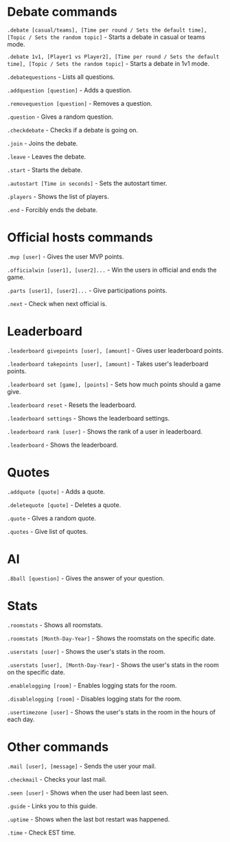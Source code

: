 # Debate commands
`.debate [casual/teams], [Time per round / Sets the default time], [Topic / Sets the random topic]` - Starts a debate in casual or teams mode.

`.debate 1v1, [Player1 vs Player2], [Time per round / Sets the default time], [Topic / Sets the random topic]` -  Starts a debate in 1v1 mode.

`.debatequestions` - Lists all questions.

`.addquestion [question]` - Adds a question.

`.removequestion [question]` - Removes a question.

`.question` - Gives a random question.

`.checkdebate` - Checks if a debate is going on.

`.join` - Joins the debate.

`.leave` - Leaves the debate.

`.start` - Starts the debate.

`.autostart [Time in seconds]` - Sets the autostart timer.

`.players` - Shows the list of players.

`.end` - Forcibly ends the debate.

# Official hosts commands
`.mvp [user]` - Gives the user MVP points.

`.officialwin [user1], [user2]...` - Win the users in official and ends the game.

`.parts [user1], [user2]...` - Give participations points.

`.next` - Check when next official is.

# Leaderboard 
`.leaderboard givepoints [user], [amount]` - Gives user leaderboard points.

`.leaderboard takepoints [user], [amount]` - Takes user's leaderboard points.

`.leaderboard set [game], [points]` - Sets how much points should a game give.

`.leaderboard reset` - Resets the leaderboard.

`.leaderboard settings` - Shows the leaderboard settings.

`.leaderboard rank [user]` - Shows the rank of a user in leaderboard.

`.leaderboard` - Shows the leaderboard.

# Quotes 
`.addquote [quote]` - Adds a quote.

`.deletequote [quote]` - Deletes a quote.

`.quote` - GIves a random quote.

`.quotes` - Give list of quotes.

# AI 
`.8ball [question]` - Gives the answer of your question.

# Stats
`.roomstats` - Shows all roomstats.

`.roomstats [Month-Day-Year]` - Shows the roomstats on the specific date.

`.userstats [user]` - Shows the user's stats in the room.

`.userstats [user], [Month-Day-Year]` - Shows the user's stats in the room on the specific date.

`.enablelogging [room]` - Enables logging stats for the room.

`.disablelogging [room]` - Disables logging stats for the room.

`.usertimezone [user]` - Shows the user's stats in the room in the hours of each day.

# Other commands
`.mail [user], [message]` - Sends the user your mail.

`.checkmail` - Checks your last mail.

`.seen [user]` - Shows when the user had been last seen.

`.guide` - Links you to this guide.

`.uptime` - Shows when the last bot restart was happened.

 `.time` - Check EST time.
